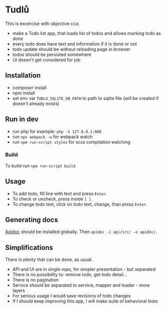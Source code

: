 Tudlů
=====

This is excercise with objective cca:
* make a Todo list app, that loads list of todos and allows marking todo as done
* every todo does have text and information if it is done or not
* todo update should be without reloading page in browser
* todos should be persisted somewhere
* UI doesn't get considered for job

Installation
------------
* composer install
* npm install
* set env var `TUDLU_SQLITE_DB_PATH` to path to sqlite file (will be created if doesn't already exists)

Run in dev
----------
* run php for example: `php -S 127.0.0.1:888`
* run `npx webpack -w` for webpack watch
* run `npm run-script styles` for scss compilation watching

### Build
To build run `npm run-script build`

Usage
-----
* To add todo, fill line with text and press `Enter`.
* To check or uncheck, press inside `[ ]`.
* To change todo text, click on todo text, change, than press `Enter`.

Generating docs
---------------
[Apidoc](https://apidocjs.com/) should be installed globally. 
Then `apidoc -i api/src/ -o apidoc/`.

Simplifications
---------------
There is plenty that can be done, as usual.

* API and UI are in single repo, for simpler presentation - but separated
* There is no possibility to: remove todo, get todo detail...
* There is no pagination  
* Service should be separated to service, mapper and loader - more layers
* For serious usage I would save revisions of todo changes
* If I should keep improving this app, I will make suite of behavioral tests
